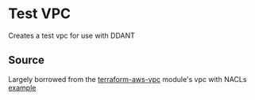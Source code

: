 # Test VPC

Creates a test vpc for use with DDANT

## Source

Largely borrowed from the [terraform-aws-vpc](https://github.com/terraform-aws-modules/terraform-aws-vpc) module's vpc with NACLs [example](https://github.com/terraform-aws-modules/terraform-aws-vpc/tree/master/examples/network-acls)
